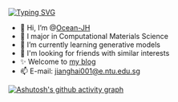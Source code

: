 

<a href="https://git.io/typing-svg"><img src="https://readme-typing-svg.demolab.com?font=Fira+Code&pause=1000&color=435DA1&center=true&vCenter=true&multiline=true&repeat=false&width=435&height=100&lines=AI+rolls+out+a+materials+buffet;Lab+benches+serve+an+empty+tray" alt="Typing SVG" /></a>


- 👋 Hi, I’m @[Ocean-JH](https://github.com/Ocean-JH)
- 👀 I major in Computational Materials Science
- 🌱 I’m currently learning generative models
- 💞️ I'm looking for friends with similar interests
- ✨ Welcome to [my blog](https://ocean-jh.github.io/)
- 📫 E-mail: jianghai001@e.ntu.edu.sg


[![Ashutosh's github activity graph](https://github-readme-activity-graph.vercel.app/graph?username=Ocean-JH&theme=github)](https://github.com/ashutosh00710/github-readme-activity-graph)


<!---
Ocean-JH/Ocean-JH is a ✨ special ✨ repository because its `README.md` (this file) appears on your GitHub profile.
You can click the Preview link to take a look at your changes.
--->
